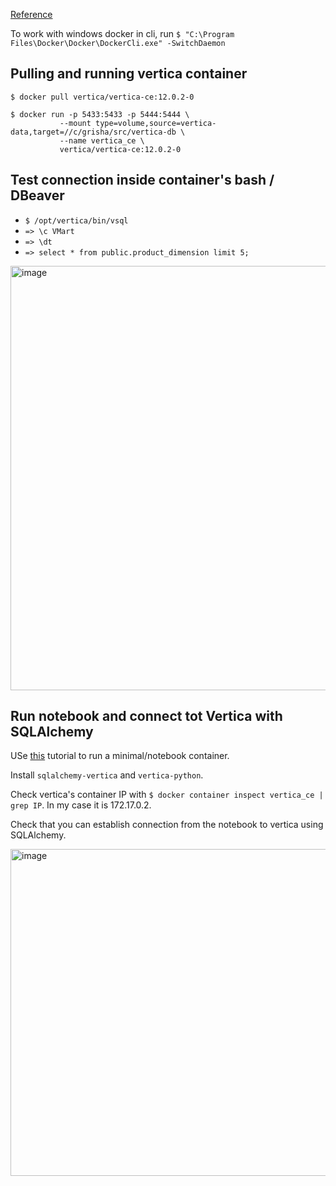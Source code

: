 [Reference](https://andyreagan.medium.com/great-expectations-of-vertica-99a2c886cd58)

To work with windows docker in cli, run `$ "C:\Program Files\Docker\Docker\DockerCli.exe" -SwitchDaemon`


## Pulling and running vertica container
`$ docker pull vertica/vertica-ce:12.0.2-0`

```
$ docker run -p 5433:5433 -p 5444:5444 \
           --mount type=volume,source=vertica-data,target=//c/grisha/src/vertica-db \
           --name vertica_ce \
           vertica/vertica-ce:12.0.2-0
```
## Test connection inside container's bash / DBeaver
- `$ /opt/vertica/bin/vsql`
- `=> \c VMart`
- `=> \dt`
- `=> select * from public.product_dimension limit 5;`

<img width="679" alt="image" src="https://user-images.githubusercontent.com/1709151/216827595-0218524b-df2d-48d0-bbc6-9bfe9ea7ab56.png">

## Run notebook and connect tot Vertica with SQLAlchemy
USe [this](https://github.com/griko/tutorials/blob/master/jupyter-notebook-docker.md) tutorial to run a minimal/notebook container.

Install `sqlalchemy-vertica` and `vertica-python`. 

Check vertica's container IP with `$ docker container inspect vertica_ce | grep IP`. In my case it is 172.17.0.2.

Check that you can establish connection from the notebook to vertica using SQLAlchemy.

<img width="523" alt="image" src="https://user-images.githubusercontent.com/1709151/216829240-a7634890-a5a5-4ecb-9101-af33b2b8c030.png">


